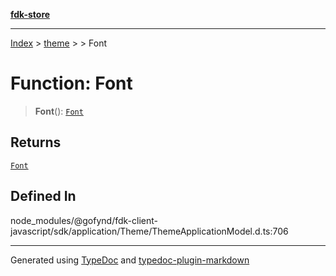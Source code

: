 [**fdk-store**](../../../README.md)
***

[Index](../../../API.md) > [theme](../../README.md) > [<internal>](../README.md) > Font

# Function: Font

> **Font**(): [`Font`](../type-aliases/type-alias.Font.md)

## Returns

[`Font`](../type-aliases/type-alias.Font.md)

## Defined In

node\_modules/@gofynd/fdk-client-javascript/sdk/application/Theme/ThemeApplicationModel.d.ts:706

***
Generated using [TypeDoc](https://typedoc.org/) and [typedoc-plugin-markdown](https://www.npmjs.com/package/typedoc-plugin-markdown)
